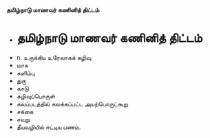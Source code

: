 **தமிழ்நாடு மாணவர் கணினித் திட்டம்**
- # தமிழ்நாடு மாணவர் கணினித் திட்டம்
- n. உருக்கிய உரேலாகக் கழிவு
- மாசு
- களிம்பு
- துரு
- கசடு
- கழிவுப்பொருள்
- கலப்படத்தில் கலக்கப்பட்ட அயற்பொருட்கூறு
- சக்கை
- சவறு
- தீயவழியில் ஈட்டிய பணம்.

